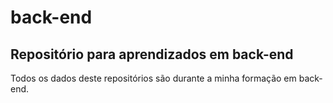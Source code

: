 # back-end

## Repositório para aprendizados em back-end

Todos os dados deste repositórios são durante a minha formação em back-end.

